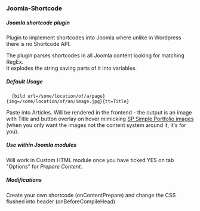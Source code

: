 ### Joomla-Shortcode
##### Joomla shortcode plugin
  
Plugin to implement shortcodes into Joomla where unlike in Wordpress there is no Shortcode API.  
  
The plugin parses shortcodes in all Joomla content looking for matching RegEx.  
It explodes the string saving parts of it into variables.  

##### Default Usage

      {bild url=/some/location/of/a/page}{img=/some/location/of/an/image.jpg}{tt=Title}

Paste into Articles. Will be rendered in the frontend -  the output is an image with Title and button overlay on hover mimicking [SP Simple Portfolio images](http://demo.joomshaper.com/extensions/sp-simple-portfolio) (when you only want the images not the content system around it, it's for you).  
  
  
##### Use within Joomla modules  

Will work in Custom HTML module once you have ticked YES on tab "Options" for *Prepare Content*.  

##### Modifications  

Create your own shortcode (onContentPrepare) and change the CSS flushed into header (onBeforeCompileHead)  
